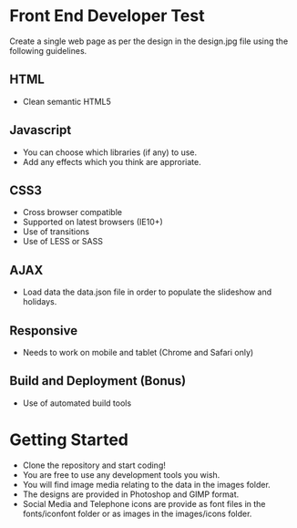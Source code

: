 Front End Developer Test
========================

Create a single web page as per the design in the design.jpg file using the following guidelines.

HTML
----
* Clean semantic HTML5

Javascript
----------
* You can choose which libraries (if any) to use.
* Add any effects which you think are approriate.

CSS3
----
* Cross browser compatible
* Supported on latest browsers (IE10+)
* Use of transitions
* Use of LESS or SASS

AJAX
----
* Load data the data.json file in order to populate the slideshow and holidays.

Responsive
----------
* Needs to work on mobile and tablet (Chrome and Safari only)

Build and Deployment (Bonus)
----------------------------
* Use of automated build tools

Getting Started
===============
* Clone the repository and start coding!
* You are free to use any development tools you wish.
* You will find image media relating to the data in the images folder.
* The designs are provided in Photoshop and GIMP format.
* Social Media and Telephone icons are provide as font files in the fonts/iconfont folder or as images in the images/icons folder.



